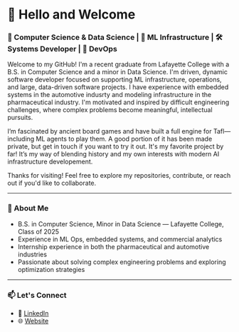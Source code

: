 # 👋 Hello and Welcome

### 🧮 Computer Science & Data Science | 🧠 ML Infrastructure | 🛠️ Systems Developer | 🧬 DevOps

Welcome to my GitHub! I'm a recent graduate from Lafayette College with a B.S. in Computer Science and a minor in Data Science. I'm driven, dynamic software developer focused on supporting ML infrastructure, operations, and large, data-driven software projects. I have experience with embedded systems in the automotive indusrty and modeling infrastructure in the pharmaceutical industry. I'm motivated and inspired by difficult engineering challenges, where complex problems become meaningful, intellectual pursuits.

I’m fascinated by ancient board games and have built a full engine for Tafl—including ML agents to play them. A good portion of it has been made private, but get in touch if you want to try it out. It's my favorite project by far! It’s my way of blending history and my own interests with modern AI infrastructure developement.

Thanks for visiting! Feel free to explore my repositories, contribute, or reach out if you'd like to collaborate.

---

### 🧠 About Me

- B.S. in Computer Science, Minor in Data Science — Lafayette College, Class of 2025
- Experience in ML Ops, embedded systems, and commercial analytics
- Internship experience in both the pharmaceutical and automotive industries
- Passionate about solving complex engineering problems and exploring optimization strategies

---

### 📫 Let's Connect

- 💼 [LinkedIn](https://www.linkedin.com/in/BenjaminXGregory)
- 🌐 [Website](https://portfolio-website-br8x.onrender.com/)



